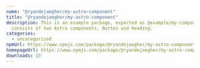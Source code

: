 ```yaml
---
name: "@ryandejaegher/my-astro-component"
title: "@ryandejaegher/my-astro-component"
description: This is an example package, exported as @example/my-component. It
  consists of two Astro components, Button and Heading.
categories:
  - uncategorized
npmUrl: https://www.npmjs.com/package/@ryandejaegher/my-astro-component
homepageUrl: https://www.npmjs.com/package/@ryandejaegher/my-astro-component
downloads: 15
---
```

